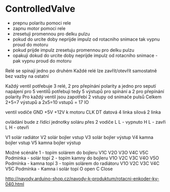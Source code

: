 # ControlledValve

- prepnu polaritu pomoci rele
- zapnu motor pomoci rele
- zresetuji promennou pro delku pulzu
- pokud do urcite doby neprijde impulz od rotacniho snimace tak vypnu proud do motoru
- pokud prijde impulz zresetuju promennou pro delku pulzu
- opakuji dokud do urcite doby neprijde impulz od rotacniho snimace - pak vypnu proud do motoru

Relé se spínají jedno po druhém
Každé relé lze zavřít/otevřít samostatně bez vazby na ostatní

Každý ventil potřebuje 3 relé, 2 pro přepínání polarity a jedno pro seputí napájení
pro 5 ventilů potřebuji tedy 5 výstupů pro spínání a 2 pro přepínání polarity
Pro každý ventil jsou zapotřebí 2 vstupy od snímače pulsů
Celkem 2+5=7 výstupů a 2x5=10 vstupů = 17 IO

ventil vodiče
GND
+5V
+12V k motoru
CLK
DT
datová 4 linka
silová 2 linka

ovládání bude z řídící jednotky soláru přes 2 vodiče
L L - vypnuto
H L - zavři
L H - otevři

V1 solár radiátor
V2 solár bojler vstup
V3 solár bojler výstup
V4 kamna bojler vstup
V5 kamna bojler výstup

Možné scénáře
1 - topím solárem do bojleru      V1C V2O V3O V4C V5C
Podmínka - solár topí
2 - topím kamny do bojleru        V1O V2C V3C V4O V5O
Podmínka - kamna topí
3 - topím solárem do radiátoru    V1O V2C V3C V4C V5C
Podmínka - Kamna i solár topí
O open
C Close


http://navody.arduino-shop.cz/navody-k-produktum/rotacni-enkoder-ky-040.html
